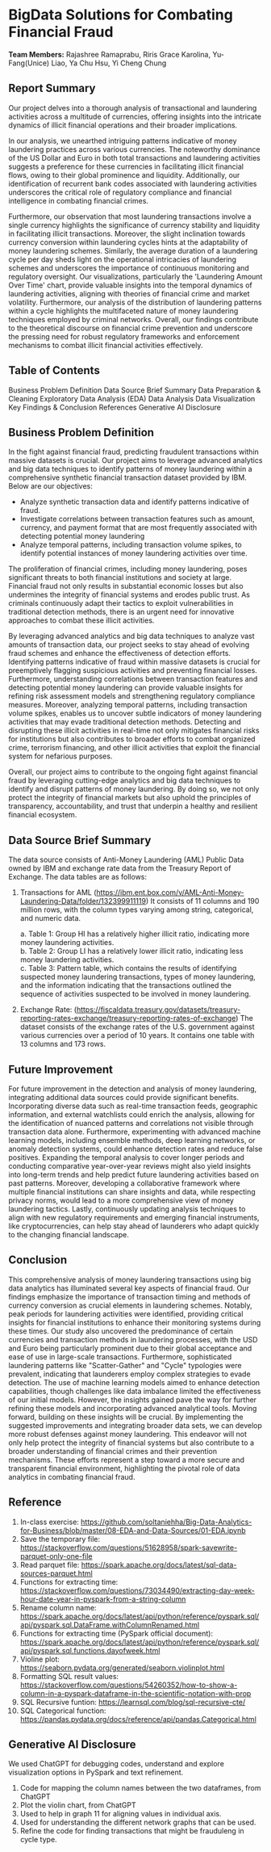 # BigData Solutions for Combating Financial Fraud

**Team Members:** Rajashree Ramaprabu, Riris Grace Karolina, Yu-Fang(Unice) Liao, Ya Chu Hsu, Yi Cheng Chung

## Report Summary 

Our project delves into a thorough analysis of transactional and laundering activities across a multitude of currencies, offering insights into the intricate dynamics of illicit financial operations and their broader implications.

In our analysis, we unearthed intriguing patterns indicative of money laundering practices across various currencies. The noteworthy dominance of the US Dollar and Euro in both total transactions and laundering activities suggests a preference for these currencies in facilitating illicit financial flows, owing to their global prominence and liquidity. Additionally, our identification of recurrent bank codes associated with laundering activities underscores the critical role of regulatory compliance and financial intelligence in combating financial crimes.

Furthermore, our observation that most laundering transactions involve a single currency highlights the significance of currency stability and liquidity in facilitating illicit transactions. Moreover, the slight inclination towards currency conversion within laundering cycles hints at the adaptability of money laundering schemes. Similarly, the average duration of a laundering cycle per day sheds light on the operational intricacies of laundering schemes and underscores the importance of continuous monitoring and regulatory oversight.
Our visualizations, particularly the 'Laundering Amount Over Time' chart, provide valuable insights into the temporal dynamics of laundering activities, aligning with theories of financial crime and market volatility. Furthermore, our analysis of the distribution of laundering patterns within a cycle highlights the multifaceted nature of money laundering techniques employed by criminal networks.
Overall, our findings contribute to the theoretical discourse on financial crime prevention and underscore the pressing need for robust regulatory frameworks and enforcement mechanisms to combat illicit financial activities effectively.

## Table of Contents

Business Problem Definition
Data Source Brief Summary
Data Preparation & Cleaning
Exploratory Data Analysis (EDA)
Data Analysis
Data Visualization
Key Findings & Conclusion
References
Generative AI Disclosure

## Business Problem Definition

In the fight against financial fraud, predicting fraudulent transactions within massive datasets is crucial. Our project aims to leverage advanced analytics and big data techniques to identify patterns of money laundering within a comprehensive synthetic financial transaction dataset provided by IBM. 
Below are our objectives:

- Analyze synthetic transaction data and identify patterns indicative of fraud.
- Investigate correlations between transaction features such as amount, currency, and payment format that are most frequently associated with detecting potential money laundering
- Analyze temporal patterns, including transaction volume spikes, to identify potential instances of money laundering activities over time.

The proliferation of financial crimes, including money laundering, poses significant threats to both financial institutions and society at large. Financial fraud not only results in substantial economic losses but also undermines the integrity of financial systems and erodes public trust. As criminals continuously adapt their tactics to exploit vulnerabilities in traditional detection methods, there is an urgent need for innovative approaches to combat these illicit activities.

By leveraging advanced analytics and big data techniques to analyze vast amounts of transaction data, our project seeks to stay ahead of evolving fraud schemes and enhance the effectiveness of detection efforts. Identifying patterns indicative of fraud within massive datasets is crucial for preemptively flagging suspicious activities and preventing financial losses. Furthermore, understanding correlations between transaction features and detecting potential money laundering can provide valuable insights for refining risk assessment models and strengthening regulatory compliance measures.
Moreover, analyzing temporal patterns, including transaction volume spikes, enables us to uncover subtle indicators of money laundering activities that may evade traditional detection methods. Detecting and disrupting these illicit activities in real-time not only mitigates financial risks for institutions but also contributes to broader efforts to combat organized crime, terrorism financing, and other illicit activities that exploit the financial system for nefarious purposes.

Overall, our project aims to contribute to the ongoing fight against financial fraud by leveraging cutting-edge analytics and big data techniques to identify and disrupt patterns of money laundering. By doing so, we not only protect the integrity of financial markets but also uphold the principles of transparency, accountability, and trust that underpin a healthy and resilient financial ecosystem.

## Data Source Brief Summary

The data source consists of Anti-Money Laundering (AML) Public Data owned by IBM and exchange rate data from the Treasury Report of Exchange. 
The data tables are as follows:
1. Transactions for AML (https://ibm.ent.box.com/v/AML-Anti-Money-Laundering-Data/folder/132399911119)
    It consists of 11 columns and 190 million rows, with the column types varying among string, categorical, and numeric data.
    
    a. Table 1: Group HI has a relatively higher illicit ratio, indicating more money laundering activities.    
    b. Table 2: Group LI has a relatively lower illicit ratio, indicating less money laundering activities.     
    c. Table 3: Pattern table, which contains the results of identifying suspected money laundering transactions, types of money laundering, and the information indicating that the transactions outlined the sequence of activities suspected to be involved in money laundering.
    
2. Exchange Rate: (https://fiscaldata.treasury.gov/datasets/treasury-reporting-rates-exchange/treasury-reporting-rates-of-exchange)
    The dataset consists of the exchange rates of the U.S. government against various currencies over a period of 10 years. It contains one table with 13 columns and 173 rows.

## Future Improvement

For future improvement in the detection and analysis of money laundering, integrating additional data sources could provide significant benefits. Incorporating diverse data such as real-time transaction feeds, geographic information, and external watchlists could enrich the analysis, allowing for the identification of nuanced patterns and correlations not visible through transaction data alone. Furthermore, experimenting with advanced machine learning models, including ensemble methods, deep learning networks, or anomaly detection systems, could enhance detection rates and reduce false positives. Expanding the temporal analysis to cover longer periods and conducting comparative year-over-year reviews might also yield insights into long-term trends and help predict future laundering activities based on past patterns. Moreover, developing a collaborative framework where multiple financial institutions can share insights and data, while respecting privacy norms, would lead to a more comprehensive view of money laundering tactics. Lastly, continuously updating analysis techniques to align with new regulatory requirements and emerging financial instruments, like cryptocurrencies, can help stay ahead of launderers who adapt quickly to the changing financial landscape.

## Conclusion

This comprehensive analysis of money laundering transactions using big data analytics has illuminated several key aspects of financial fraud. Our findings emphasize the importance of transaction timing and methods of currency conversion as crucial elements in laundering schemes. Notably, peak periods for laundering activities were identified, providing critical insights for financial institutions to enhance their monitoring systems during these times. Our study also uncovered the predominance of certain currencies and transaction methods in laundering processes, with the USD and Euro being particularly prominent due to their global acceptance and ease of use in large-scale transactions. Furthermore, sophisticated laundering patterns like "Scatter-Gather" and "Cycle" typologies were prevalent, indicating that launderers employ complex strategies to evade detection. The use of machine learning models aimed to enhance detection capabilities, though challenges like data imbalance limited the effectiveness of our initial models. However, the insights gained pave the way for further refining these models and incorporating advanced analytical tools. Moving forward, building on these insights will be crucial. By implementing the suggested improvements and integrating broader data sets, we can develop more robust defenses against money laundering. This endeavor will not only help protect the integrity of financial systems but also contribute to a broader understanding of financial crimes and their prevention mechanisms. These efforts represent a step toward a more secure and transparent financial environment, highlighting the pivotal role of data analytics in combating financial fraud.

## Reference
1. In-class exercise: https://github.com/soltaniehha/Big-Data-Analytics-for-Business/blob/master/08-EDA-and-Data-Sources/01-EDA.ipynb
2. Save the temporary file: https://stackoverflow.com/questions/51628958/spark-savewrite-parquet-only-one-file
3. Read parquet file: https://spark.apache.org/docs/latest/sql-data-sources-parquet.html
4. Functions for extracting time: https://stackoverflow.com/questions/73034490/extracting-day-week-hour-date-year-in-pyspark-from-a-string-column
5. Rename column name: https://spark.apache.org/docs/latest/api/python/reference/pyspark.sql/api/pyspark.sql.DataFrame.withColumnRenamed.html
6. Functions for extracting time (PySpark official document): https://spark.apache.org/docs/latest/api/python/reference/pyspark.sql/api/pyspark.sql.functions.dayofweek.html
7. Violine plot: https://seaborn.pydata.org/generated/seaborn.violinplot.html
8. Formatting SQL result values: https://stackoverflow.com/questions/54260352/how-to-show-a-column-in-a-pyspark-dataframe-in-the-scientific-notation-with-prop
9. SQL Recursive funtion: https://learnsql.com/blog/sql-recursive-cte/
10. SQL Categorical function: https://pandas.pydata.org/docs/reference/api/pandas.Categorical.html

## Generative AI Disclosure

We used ChatGPT for debugging codes, understand and explore visualization options in PySpark and text refinement.
1. Code for mapping the column names between the two dataframes, from ChatGPT
2. Plot the violin chart, from ChatGPT
3. Used to help in graph 11 for aligning values in individual axis.
4. Used for understanding the different network graphs that can be used.
5. Refine the code for finding transactions that might be frauduleng in cycle type.

